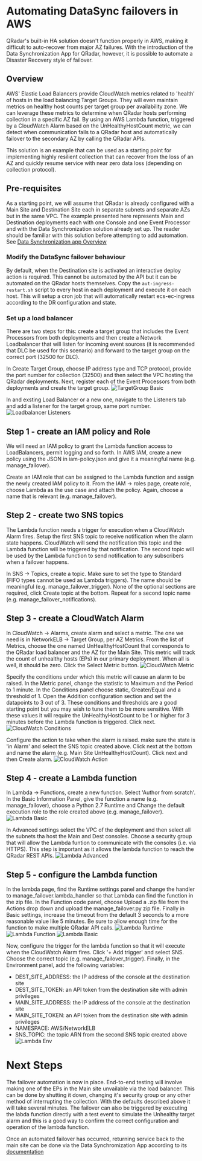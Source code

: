 # Automating DataSync failovers in AWS
QRadar's built-in HA solution doesn't function properly in AWS, making it difficult to auto-recover from major AZ failures. With the introduction of the Data Synchronization App for QRadar, however, it is possible to automate a Disaster Recovery style of failover. 
## Overview
AWS' Elastic Load Balancers provide CloudWatch metrics related to 'health' of hosts in the load balancing Target Groups. They will even maintain metrics on healthy host counts per target group per availability zone. We can leverage these metrics to determine when QRadar hosts performing collection in a specific AZ fail.  By using an AWS Lambda function, triggered by a CloudWatch Alarm based on the UnHealthyHostCount metric, we can detect when communication fails to a QRadar host and automatically failover to the secondary AZ by calling the QRadar APIs.

This solution is an example that can be used as a starting point for implementing highly resilient collection that can recover from the loss of an AZ and quickly resume service with near zero data loss (depending on collection protocol).
## Pre-requisites
As a starting point, we will assume that QRadar is already configured with a Main Site and Destination Site each in separate subnets and separate AZs but in the same VPC.  The example presented here represents Main and Destination deployments each with one Console and one Event Processor and with the Data Synchronization solution already set up. The reader should be familiar with this solution before attempting to add automation. See [Data Synchronization app Overview](https://www.ibm.com/support/knowledgecenter/SS42VS_SHR/com.ibm.dsapp.doc/c_Qapps_DS_intro.html)
### Modify the DataSync failover behaviour
By default, when the Destination site is activated an interactive deploy action is required. This cannot be automated by the API but it can be automated on the QRadar hosts themselves.  Copy the `aut-ingress-restart.sh` script to every host in each deployment and execute it on each host. This will setup a cron job that will automatically restart ecs-ec-ingress according to the DR configuration and state.
### Set up a load balancer
There are two steps for this: create a target group that includes the Event Processors from both deployments and then create a Network Loadbalancer that will listen for incoming event sources (it is recommended that DLC be used for this scenario) and forward to the target group on the correct port (32500 for DLC).

In Create Target Group, choose IP address type and TCP protocol, provide the port number for collection (32500) and then select the VPC hosting the QRadar deployments. Next, register each of the Event Processors from both deployments and create the target group.
![TargetGroup Basic](https://github.com/Rory-Bray/aws_qradar_availability/blob/main/data_sync_automation/images/targetgroup-basic.png)

In and exsting Load Balancer or a new one, navigate to the Listeners tab and add a listener for the target group, same port number.
![Loadbalancer Listeners](https://github.com/Rory-Bray/aws_qradar_availability/blob/main/data_sync_automation/images/loadbalancer-listeners.png)
## Step 1 - create an IAM policy and Role
We will need an IAM policy to grant the Lambda function access to LoadBalancers, permit logging and so forth. In AWS IAM, create a new policy using the JSON in iam-policy.json and give it a meaningful name (e.g. manage_failover).

Create an IAM role that can be assigned to the Lambda function and assign the newly created IAM policy to it. From the IAM -> roles page, create role, choose Lambda as the use case and attach the policy. Again, choose a name that is relevant (e.g. manage_failover).
## Step 2 - create two SNS topics
The Lambda function needs a trigger for execution when a CloudWatch Alarm fires. Setup the first SNS topic to receive notification when the alarm state happens. CloudWatch will send the notification this topic and the Lambda function will be triggered by that notification. The second topic will be used by the Lambda function to send notification to any subscribers when a failover happens.

In SNS -> Topics, create a topic. Make sure to set the type to Standard (FIFO types cannot be used as Lambda triggers). The name should be meaningful (e.g. manage_failover_trigger). None of the optional sections are required, click Create topic at the bottom. Repeat for a second topic name (e.g. manage_failover_notifications).
## Step 3 - create a CloudWatch Alarm
In CloudWatch -> Alarms, create alarm and select a metric. The one we need is in NetworkELB -> Target Group, per AZ Metrics. From the list of Metrics, choose the one named UnHealthyHostCount that corresponds to the QRadar load balancer and the AZ for the Main Site. This metric will track the count of unhealthy hosts (EPs) in our primary deployment. When all is well, it should be zero. Click the Select Metric button.
![CloudWatch Metric](https://github.com/Rory-Bray/aws_qradar_availability/blob/main/data_sync_automation/images/cloudwatch-alarm-metric.png)

Specify the conditions under which this metric will cause an alarm to be raised. In the Metric panel, change the statistic to Maximum and the Period to 1 minute. In the Conditions panel choose static, Greater/Equal and a threshold of 1. Open the Addition configuration section and set the datapoints to 3 out of 3. These conditions and thresholds are a good starting point but you may wish to tune them to be more sensitive. With these values it will require the UnHealthyHostCount to be 1 or higher for 3 minutes before the Lambda function is triggered. Click next.
![CloudWatch Conditions](https://github.com/Rory-Bray/aws_qradar_availability/blob/main/data_sync_automation/images/cloudwatch-alarm-conditions.png)

Configure the action to take when the alarm is raised. make sure the state is 'in Alarm' and select the SNS topic created above. Click next at the bottom and name the alarm (e.g. Main Site UnHealthyHostCount). Click next and then Create alarm.
![CloudWatch Action](https://github.com/Rory-Bray/aws_qradar_availability/blob/main/data_sync_automation/images/cloudwatch-alarm-actions.png)
## Step 4 - create a Lambda function
In Lambda -> Functions, create a new function. Select 'Author from scratch'. In the Basic Information Panel, give the function a name (e.g. manage_failover), choose a Python 2.7 Runtime and Change the default execution role to the role created above (e.g. manage_failover).
![Lambda Basic](https://github.com/Rory-Bray/aws_qradar_availability/blob/main/data_sync_automation/images/lambda-basic.png)

In Advanced settings select the VPC of the deployment and then select all the subnets tha host the Main and Dest consoles. Choose a security group that will allow the Lambda funtion to communicate with the consoles (i.e. via HTTPS). This step is important as it allows the lambda function to reach the QRadar REST APIs.
![Lambda Advanced](https://github.com/Rory-Bray/aws_qradar_availability/blob/main/data_sync_automation/images/create-lambda-advanced.png)
## Step 5 - configure the Lambda function
In the lambda page, find the Runtime settings panel and change the handler to manage_failover.lambda_handler so that Lambda can find the function in the zip file. In the Function code panel, choose Upload a .zip file from the Actions drop down and upload the manage_failover.py zip file. Finally in Basic settings, increase the timeout from the default 3 seconds to a more reasonable value like 5 minutes.  Be sure to allow enough time for the function to make multiple QRadar API calls.
![Lambda Runtime](https://github.com/Rory-Bray/aws_qradar_availability/blob/main/data_sync_automation/images/lambda-runtime.png)
![Lambda Function](https://github.com/Rory-Bray/aws_qradar_availability/blob/main/data_sync_automation/images/lambda-function-code.png)
![Lambda Basic](https://github.com/Rory-Bray/aws_qradar_availability/blob/main/data_sync_automation/images/lambda-basic.png)

Now, configure the trigger for the lambda function so that it will execute when the CloudWatch Alarm fires. Click '+ Add trigger' and select SNS. Choose the correct topic (e.g. manage_failover_trigger). Finally, in the Environment panel, add the following variables:
* DEST_SITE_ADDRESS: the IP address of the console at the destination site
* DEST_SITE_TOKEN: an API token from the destination site with admin privileges
* MAIN_SITE_ADDRESS: the IP address of the console at the destination site
* MAIN_SITE_TOKEN: an API token from the destination site with admin privileges
* NAMESPACE: AWS/NetworkELB
* SNS_TOPIC: the topic ARN from the second SNS topic created above
![Lambda Env](https://github.com/Rory-Bray/aws_qradar_availability/blob/main/data_sync_automation/images/lambda-environment.png)
# Next Steps
The failover automation is now in place. End-to-end testing will involve making one of the EPs in the Main site unvailable via the load balancer. This can be done by shutting it down, changing it's security group or any other method of interrupting the collection. With the defaults described above it will take several minutes. The failover can also be triggered by executing the labda function directly with a test event to simulate the Unhealthy target alarm and this is a good way to confirm the correct configuration and operation of the lambda function.

Once an automated failover has occurred, returning service back to the main site can be done via the Data Synchromization App according to its [documentation](https://www.ibm.com/support/knowledgecenter/SS42VS_SHR/com.ibm.dsapp.doc/c_Qapps_DS_intro.html)
